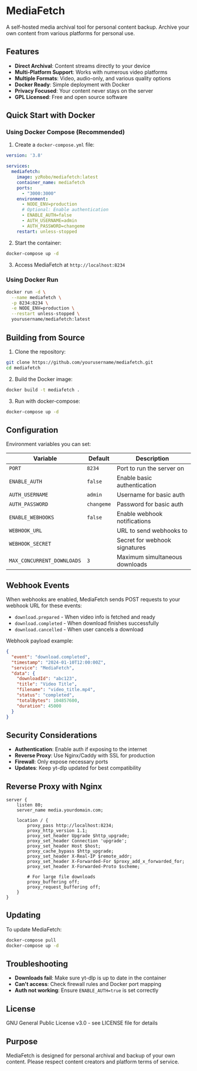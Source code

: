 # MediaFetch

A self-hosted media archival tool for personal content backup. Archive your own content from various platforms for personal use.

## Features

- **Direct Archival**: Content streams directly to your device
- **Multi-Platform Support**: Works with numerous video platforms
- **Multiple Formats**: Video, audio-only, and various quality options
- **Docker Ready**: Simple deployment with Docker
- **Privacy Focused**: Your content never stays on the server
- **GPL Licensed**: Free and open source software

## Quick Start with Docker

### Using Docker Compose (Recommended)

1. Create a `docker-compose.yml` file:

```yaml
version: '3.8'

services:
  mediafetch:
    image: yzRobo/mediafetch:latest
    container_name: mediafetch
    ports:
      - "3000:3000"
    environment:
      - NODE_ENV=production
      # Optional: Enable authentication
      - ENABLE_AUTH=false
      - AUTH_USERNAME=admin
      - AUTH_PASSWORD=changeme
    restart: unless-stopped
```

2. Start the container:
```bash
docker-compose up -d
```

3. Access MediaFetch at `http://localhost:8234`

### Using Docker Run

```bash
docker run -d \
  --name mediafetch \
  -p 8234:8234 \
  -e NODE_ENV=production \
  --restart unless-stopped \
  yourusername/mediafetch:latest
```

## Building from Source

1. Clone the repository:
```bash
git clone https://github.com/yourusername/mediafetch.git
cd mediafetch
```

2. Build the Docker image:
```bash
docker build -t mediafetch .
```

3. Run with docker-compose:
```bash
docker-compose up -d
```

## Configuration

Environment variables you can set:

| Variable | Default | Description |
|----------|---------|-------------|
| `PORT` | `8234` | Port to run the server on |
| `ENABLE_AUTH` | `false` | Enable basic authentication |
| `AUTH_USERNAME` | `admin` | Username for basic auth |
| `AUTH_PASSWORD` | `changeme` | Password for basic auth |
| `ENABLE_WEBHOOKS` | `false` | Enable webhook notifications |
| `WEBHOOK_URL` | | URL to send webhooks to |
| `WEBHOOK_SECRET` | | Secret for webhook signatures |
| `MAX_CONCURRENT_DOWNLOADS` | `3` | Maximum simultaneous downloads |

## Webhook Events

When webhooks are enabled, MediaFetch sends POST requests to your webhook URL for these events:

- `download.prepared` - When video info is fetched and ready
- `download.completed` - When download finishes successfully
- `download.cancelled` - When user cancels a download

Webhook payload example:
```json
{
  "event": "download.completed",
  "timestamp": "2024-01-10T12:00:00Z",
  "service": "MediaFetch",
  "data": {
    "downloadId": "abc123",
    "title": "Video Title",
    "filename": "video_title.mp4",
    "status": "completed",
    "totalBytes": 104857600,
    "duration": 45000
  }
}
```

## Security Considerations

- **Authentication**: Enable auth if exposing to the internet
- **Reverse Proxy**: Use Nginx/Caddy with SSL for production
- **Firewall**: Only expose necessary ports
- **Updates**: Keep yt-dlp updated for best compatibility

## Reverse Proxy with Nginx

```nginx
server {
    listen 80;
    server_name media.yourdomain.com;

    location / {
        proxy_pass http://localhost:8234;
        proxy_http_version 1.1;
        proxy_set_header Upgrade $http_upgrade;
        proxy_set_header Connection 'upgrade';
        proxy_set_header Host $host;
        proxy_cache_bypass $http_upgrade;
        proxy_set_header X-Real-IP $remote_addr;
        proxy_set_header X-Forwarded-For $proxy_add_x_forwarded_for;
        proxy_set_header X-Forwarded-Proto $scheme;
        
        # For large file downloads
        proxy_buffering off;
        proxy_request_buffering off;
    }
}
```

## Updating

To update MediaFetch:

```bash
docker-compose pull
docker-compose up -d
```

## Troubleshooting

- **Downloads fail**: Make sure yt-dlp is up to date in the container
- **Can't access**: Check firewall rules and Docker port mapping
- **Auth not working**: Ensure `ENABLE_AUTH=true` is set correctly

## License

GNU General Public License v3.0 - see LICENSE file for details

## Purpose

MediaFetch is designed for personal archival and backup of your own content. Please respect content creators and platform terms of service.